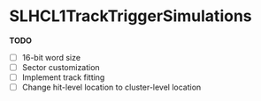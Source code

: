 SLHCL1TrackTriggerSimulations
=============================

**TODO**

- [ ] 16-bit word size
- [ ] Sector customization
- [ ] Implement track fitting
- [ ] Change hit-level location to cluster-level location 
